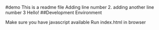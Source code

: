 #demo 
This is a readme file
Adding line number 2.
adding another line number 3
Hello!
##Development Environment

Make sure you have javascript available
Run index.html in browser

